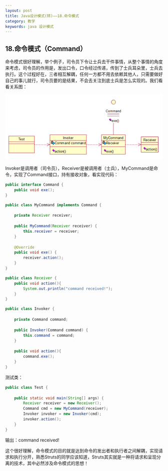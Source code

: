 ```yaml
---
layout: post
title: Java设计模式(转)——18.命令模式
category: 教学
keywords: java 设计模式
---
```


## 18.命令模式（Command）

命令模式很好理解，举个例子，司令员下令让士兵去干件事情，从整个事情的角度来考虑，司令员的作用是，发出口令，口令经过传递，传到了士兵耳朵里，士兵去执行。这个过程好在，三者相互解耦，任何一方都不用去依赖其他人，只需要做好自己的事儿就行，司令员要的是结果，不会去关注到底士兵是怎么实现的。我们看看关系图：

<img src="/assets/img/0029.png">

Invoker是调用者（司令员），Receiver是被调用者（士兵），MyCommand是命令，实现了Command接口，持有接收对象，看实现代码：

``` java
public interface Command {
	public void exe();
}
```

``` java
public class MyCommand implements Command {

	private Receiver receiver;
	
	public MyCommand(Receiver receiver) {
		this.receiver = receiver;
	}

	@Override
	public void exe() {
		receiver.action();
	}
}
```

``` java
public class Receiver {
	public void action(){
		System.out.println("command received!");
	}
}

```

``` java
public class Invoker {
	
	private Command command;
	
	public Invoker(Command command) {
		this.command = command;
	}

	public void action(){
		command.exe();
	}
}
```

测试类：

``` java
public class Test {

	public static void main(String[] args) {
		Receiver receiver = new Receiver();
		Command cmd = new MyCommand(receiver);
		Invoker invoker = new Invoker(cmd);
		invoker.action();
	}
}
```

输出：command received!

这个很好理解，命令模式的目的就是达到命令的发出者和执行者之间解耦，实现请求和执行分开，熟悉Struts的同学应该知道，Struts其实就是一种将请求和呈现分离的技术，其中必然涉及命令模式的思想！
